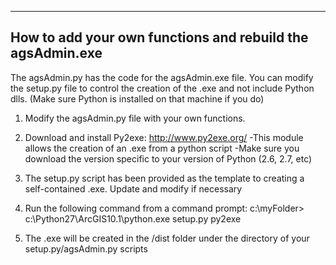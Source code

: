 -----------------------------------------------------------
How to add your own functions and rebuild the agsAdmin.exe
-----------------------------------------------------------
The agsAdmin.py has the code for the agsAdmin.exe file.
You can modify the setup.py file to control the creation of the .exe and not include Python dlls. (Make sure Python is installed on that machine if you do)


1) Modify the agsAdmin.py file with your own functions.

2) Download and install Py2exe: http://www.py2exe.org/
-This module allows the creation of an .exe from a python script
-Make sure you download the version specific to your version of Python (2.6, 2.7, etc)

3) The setup.py script has been provided as the template to creating a self-contained .exe. Update and modify if necessary

4) Run the following command from a command prompt: 
c:\myFolder>   c:\Python27\ArcGIS10.1\python.exe setup.py py2exe


5) The .exe will be created in the /dist folder under the directory of your setup.py/agsAdmin.py scripts
